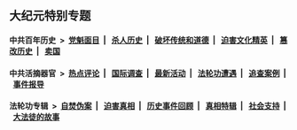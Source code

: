 ## 大纪元特别专题

#### 中共百年历史 &nbsp;>&nbsp; [党魁面目](indexes/nf1176107/README.md?02010430) &nbsp;| &nbsp; [杀人历史](indexes/nf1176106/README.md?02010430) &nbsp;| &nbsp; [破坏传统和道德](indexes/nf1176106/README.md?02010430) &nbsp;| &nbsp; [迫害文化精英](indexes/nf1176111/README.md?02010430) &nbsp;| &nbsp; [篡改历史](indexes/nf1176115/README.md?02010430) &nbsp;| &nbsp; [卖国](indexes/nf1176117/README.md?02010430) 

#### 中共活摘器官 &nbsp;>&nbsp; [热点评论](indexes/nf5879/README.md?02010430) &nbsp;| &nbsp; [国际调查](indexes/nf5947/README.md?02010430) &nbsp;| &nbsp; [最新活动](indexes/nf5883/README.md?02010430) &nbsp;| &nbsp; [法轮功遭遇](indexes/nf5881/README.md?02010430) &nbsp;| &nbsp; [追查案例](indexes/nf5880/README.md?02010430) &nbsp;| &nbsp; [事件报导](indexes/nf5877/README.md?02010430) 

#### 法轮功专辑 &nbsp;>&nbsp; [自焚伪案](indexes/nf5562/README.md?02010430) &nbsp;| &nbsp; [迫害真相](indexes/nf4379/README.md?02010430) &nbsp;| &nbsp; [历史事件回顾](indexes/nf5793/README.md?02010430) &nbsp;| &nbsp; [真相特辑](indexes/nf4389/README.md?02010430) &nbsp;| &nbsp; [社会支持](indexes/nf4386/README.md?02010430) &nbsp;| &nbsp; [大法徒的故事](indexes/nf1147481/README.md?02010430) 
